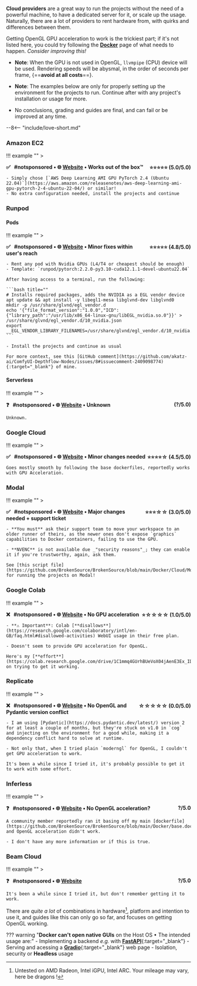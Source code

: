 
<b><span class="the">C</span>loud providers</b> are a great way to run the projects without the need of a powerful machine, to have a dedicated server for it, or scale up the usage. Naturally, there are a lot of providers to rent hardware from, with quirks and differences between them.

Getting OpenGL GPU acceleration to work is the trickiest part; if it's not listed here, you could try following the [**Docker**](site:/get/docker) page of what needs to happen. _Consider improving this!_

- **Note**: When the GPU is not used in OpenGL, `llvmpipe` (CPU) device will be used. Rendering speeds will be abysmal, in the order of seconds per frame, {==**avoid at all costs**==}.

- **Note**: The examples below are only for properly setting up the environment for the projects to run. Continue after with any project's installation or usage for more.

- No conclusions, grading and guides are final, and can fail or be improved at any time.

--8<-- "include/love-short.md"


### Amazon EC2

!!! example ""
    > <div><b>✅ &nbsp; #notsponsored • 🌐 <a href="https://aws.amazon.com/ec2/" target="_blank">Website</a><span style="float: right;">⭐️⭐️⭐️⭐️⭐️ (5.0/5.0)</span> • Works out of the box™</b></div>

    - Simply chose [`AWS Deep Learning AMI GPU PyTorch 2.4 (Ubuntu 22.04)`](https://aws.amazon.com/releasenotes/aws-deep-learning-ami-gpu-pytorch-2-4-ubuntu-22-04/) or similar!
    - No extra configuration needed, install the projects and continue


### Runpod

#### Pods

!!! example ""
    > <div><b>✅ &nbsp; #notsponsored • 🌐 <a href="https://runpod.io/" target="_blank">Website</a><span style="float: right;">⭐️⭐️⭐️⭐️⭐️ (4.8/5.0)</span> • Minor fixes within user's reach</b></div>

    - Rent any pod with Nvidia GPUs (L4/T4 or cheapest should be enough)
    - Template: `runpod/pytorch:2.2.0-py3.10-cuda12.1.1-devel-ubuntu22.04`

    After having access to a terminal, run the following:

    ```bash title=""
    # Installs required packages, adds the NVIDIA as a EGL vendor device
    apt update && apt install -y libegl1-mesa libglvnd-dev libglvnd0
    mkdir -p /usr/share/glvnd/egl_vendor.d
    echo '{"file_format_version":"1.0.0","ICD":{"library_path":"/usr/lib/x86_64-linux-gnu/libEGL_nvidia.so.0"}}' > /usr/share/glvnd/egl_vendor.d/10_nvidia.json
    export __EGL_VENDOR_LIBRARY_FILENAMES=/usr/share/glvnd/egl_vendor.d/10_nvidia.json
    ```

    - Install the projects and continue as usual

    For more context, see this [GitHub comment](https://github.com/akatz-ai/ComfyUI-Depthflow-Nodes/issues/8#issuecomment-2409098774){:target="_blank"} of mine.

#### Serverless

!!! example ""
    > <div><b>❓ &nbsp; #notsponsored • 🌐 <a href="https://runpod.io/" target="_blank">Website</a><span style="float: right;">(?/5.0)</span> • Unknown</b></div>

    Unknown.


### Google Cloud

!!! example ""
    > <div><b>✅ &nbsp; #notsponsored • 🌐 <a href="https://cloud.google.com/" target="_blank">Website</a><span style="float: right;">⭐️⭐️⭐️⭐️<span style="font-size: 15px;">☆</span> (4.5/5.0)</span> • Minor changes needed</b></div>

    Goes mostly smooth by following the base dockerfiles, reportedly works with GPU Acceleration.


### Modal

!!! example ""
    > <div><b>✅ &nbsp; #notsponsored • 🌐 <a href="https://modal.com/" target="_blank">Website</a><span style="float: right;">⭐️⭐️⭐️<span style="font-size: 15px;">☆☆</span> (3.0/5.0)</span> • Major changes needed + support ticket</b></div>

    - **You must** ask their support team to move your workspace to an older runner of theirs, as the newer ones don't expose `graphics` capabilities to Docker containers, failing to use the GPU.

    - **NVENC** is not available due _"security reasons"_; they can enable it if you're trustworthy, again, ask them.

    See [this script file](https://github.com/BrokenSource/BrokenSource/blob/main/Docker/Cloud/Modal.py) for running the projects on Modal!


### Google Colab

!!! example ""
    > <div><b>❌ &nbsp; #notsponsored • 🌐 <a href="https://colab.research.google.com/" target="_blank">Website</a><span style="float: right;">⭐️<span style="font-size: 15px;">☆☆☆☆</span> (1.0/5.0)</span> • No GPU acceleration</b></div>

    - **⚠️ Important**: Colab [**disallows**](https://research.google.com/colaboratory/intl/en-GB/faq.html#disallowed-activities) WebUI usage in their free plan.

    - Doesn't seem to provide GPU acceleration for OpenGL.

    Here's my [**effort**](https://colab.research.google.com/drive/1C1mmq4GUrhBUeVoX04jAenE3Ex_IDqDB) on trying to get it working.


### Replicate

!!! example ""
    > <div><b>❌ &nbsp; #notsponsored • 🌐 <a href="https://beam.cloud/" target="_blank">Website</a><span style="float: right;"><span style="font-size: 15px;">☆☆☆☆☆</span> (0.0/5.0)</span> • No OpenGL and Pydantic version conflict</b></div>

    - I am using [Pydantic](https://docs.pydantic.dev/latest/) version 2 for at least a couple of months, but they're stuck on v1.0 in `cog` and injecting on the environment for a good while, making it a dependency conflict hard to solve at runtime.

    - Not only that, when I tried plain `moderngl` for OpenGL, I couldn't get GPU acceleration to work.

    It's been a while since I tried it, it's probably possible to get it to work with some effort.


### Inferless

!!! example ""
    > <div><b>❓ &nbsp; #notsponsored • 🌐 <a href="https://inferless.com/" target="_blank">Website</a><span style="float: right;">?/5.0</span> • No OpenGL acceleration?</b></div>

    A community member reportedly ran it basing off my main [dockerfile](https://github.com/BrokenSource/BrokenSource/blob/main/Docker/base.dockerfile), and OpenGL acceleration didn't work.

    - I don't have any more information or if this is true.


### Beam Cloud

!!! example ""
    > <div><b>❓ &nbsp; #notsponsored • 🌐 <a href="https://beam.cloud/" target="_blank">Website</a><span style="float: right;">?/5.0</span></b></div>

    It's been a while since I tried it, but don't remember getting it to work.


There are *quite a lot* of combinations in hardware[^1], platform and intention to use it, and guides like this can only go so far, and focuses on getting OpenGL working.

[^1]: Untested on AMD Radeon, Intel iGPU, Intel ARC. Your mileage may vary, here be dragons !

??? warning "**Docker can't open native GUIs** on the Host OS • The intended usage are:"
    - Implementing a backend _e.g._ with [**FastAPI**](https://fastapi.tiangolo.com){:target="_blank"}
    - Serving and acessing a [**Gradio**](https://www.gradio.app){:target="_blank"} web page
    - Isolation, security or **Headless** usage
